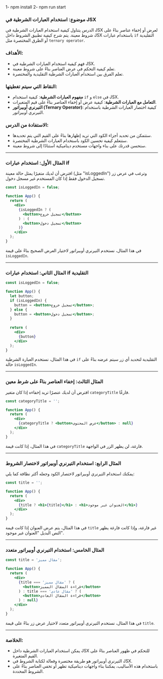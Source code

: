 1- npm install 
2- npm run start 

### موضوع: استخدام العبارات الشرطية في JSX

الدرس يتناول كيفية استخدام العبارات الشرطية في JSX لعرض أو إخفاء عناصر بناءً على شروط معينة. يتم شرح كيفية تطبيق الشروط داخل JSX باستخدام عبارات `if` التقليدية أو الطرق المختصرة مثل `ternary operator`.

### الأهداف:

- فهم كيفية استخدام العبارات الشرطية في JSX.
- تعلم كيفية التحكم في عرض العناصر بناءً على شروط معينة.
- تعلم الفرق بين استخدام العبارات الشرطية التقليدية والمختصرة.

### النقاط التي سيتم تغطيتها:

- **مفهوم العبارات الشرطية**: كيفية استخدام `if` و `else` في JSX.
- **التعامل مع العبارات الشرطية**: كيفية عرض أو إخفاء العناصر بناءً على قيم المتغيرات.
- **التيرنري أوبيراتور (Ternary Operator)**: كيفية اختصار العبارات الشرطية باستخدام التيرنري أوبيراتور.

### الاستفادة من الدرس:

- ستتمكن من تحديد أجزاء الكود التي تريد إظهارها بناءً على القيم التي يتم تحديدها.
- ستتعلم كيفية تحسين الكود باستخدام العبارات الشرطية المختصرة.
- ستحسن قدرتك على بناء واجهات مستخدم ديناميكية استنادًا إلى شروط معينة.

---

### المثال الأول: استخدام عبارات if

افترض أن لديك متغيرًا يمثل حالة معينة (مثل "isLoggedIn") وترغب في عرض زر تسجيل الدخول فقط إذا كان المستخدم غير مسجل دخول.

```jsx
const isLoggedIn = false;

function App() {
  return (
    <div>
      {isLoggedIn ? (
        <button>تسجيل خروج</button>
      ) : (
        <button>تسجيل دخول</button>
      )}
    </div>
  );
}
```

في هذا المثال، نستخدم التيرنري أوبيراتور لاختيار العرض الصحيح بناءً على قيمة `isLoggedIn`.

---

### المثال الثاني: استخدام عبارات if التقليدية

```jsx
const isLoggedIn = false;

function App() {
  let button;
  if (isLoggedIn) {
    button = <button>تسجيل خروج</button>;
  } else {
    button = <button>تسجيل دخول</button>;
  }
  
  return (
    <div>
      {button}
    </div>
  );
}
```

في هذا المثال، نستخدم العبارة الشرطية `if` التقليدية لتحديد أي زر سيتم عرضه بناءً على حالة `isLoggedIn`.

---

### المثال الثالث: إخفاء العناصر بناءً على شرط معين

افترض أن لديك عنصرًا تريد إخفاءه إذا كان متغير `categoryTitle` فارغًا.

```jsx
const categoryTitle = '';

function App() {
  return (
    <div>
      {categoryTitle ? <button>عرض المحتوى</button> : null}
    </div>
  );
}
```

في هذا المثال، إذا كانت قيمة `categoryTitle` فارغة، لن يظهر الزر في الواجهة.

---

### المثال الرابع: استخدام التيرنري أوبيراتور لاختصار الشروط

يمكنك استخدام التيرنري أوبيراتور لاختصار الكود وجعله أكثر نظافة كما يلي:

```jsx
const title = '';

function App() {
  return (
    <div>
      {title ? <h1>{title}</h1> : <h1>العنوان غير موجود</h1>}
    </div>
  );
}
```

في هذا المثال، يتم عرض العنوان إذا كانت قيمة `title` غير فارغة، وإذا كانت فارغة يظهر النص البديل "العنوان غير موجود".

---

### المثال الخامس: استخدام التيرنري أوبيراتور متعدد

```jsx
const title = 'مقال مميز';

function App() {
  return (
    <div>
      {title === 'مقال مميز' ? (
        <button>قراءة المقال المميز</button>
      ) : title === 'مقال عادي' ? (
        <button>قراءة المقال العادي</button>
      ) : null}
    </div>
  );
}
```

في هذا المثال، نستخدم التيرنري أوبيراتور متعدد لاختيار عرض زر بناءً على قيمة `title`.

---

### الخلاصة:

- يمكن استخدام العبارات الشرطية داخل JSX للتحكم في ظهور العناصر بناءً على القيم المتغيرة.
- التيرنري أوبيراتور هو طريقة مختصرة وفعالة لكتابة الشروط في JSX.
- باستخدام هذه الأساليب، يمكننا بناء واجهات ديناميكية تظهر أو تخفي العناصر بناءً على الشروط المحددة.

